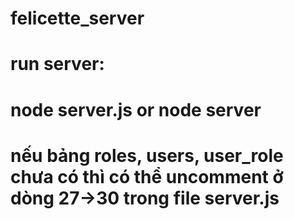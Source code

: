 # felicette_server
# run server:
# node server.js or node server
# nếu bảng roles, users, user_role chưa có thì có thể uncomment ở dòng 27->30 trong file server.js